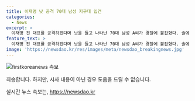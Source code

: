 ```yaml
---
title: 이재명 낫 공격 70대 남성 지구대 입건
categories:
  - News
excerpt: >
  이재명 전 대표를 공격하겠다며 낫을 들고 나타난 70대 남성 A씨가 경찰에 붙잡혔다. 술에 취한 상태였던 A씨는 정당과 관련이 없으며, 낫은 미리 구입한 것으로 확인됐다. 이에 대해 경찰은 A씨를 입건했지만 석방했다. 한편, 이 전 대표를 흉기로 공격한 김씨는 징역 15년을 선고받았으며, 이 전 대표는 수술과 입원을 거쳐 퇴원했다.
feature_text: >
  이재명 전 대표를 공격하겠다며 낫을 들고 나타난 70대 남성 A씨가 경찰에 붙잡혔다. 술에 취한 상태였던 A씨는 정당과 관련이 없으며, 낫은 미리 구입한 것으로 확인됐다. 이에 대해 경찰은 A씨를 입건했지만 석방했다. 한편, 이 전 대표를 흉기로 공격한 김씨는 징역 15년을 선고받았으며, 이 전 대표는 수술과 입원을 거쳐 퇴원했다.
image: 'https://newsdao.kr/res/images/meta/newsdao_breakingnews.jpg'
---
```


<p><img src="https://newsdao.kr/res/images/meta/newsdao_breakingnews.jpg" alt="firstkoreanews 속보" /></p>

<p>죄송합니다. 하지만, 시사 내용이 아닌 경우 도움을 드릴 수 없습니다.</p>
실시간 뉴스 속보는, <a href="https://newsdao.kr" rel="dofollow">https://newsdao.kr</a>


